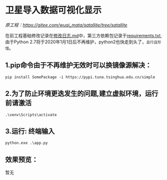# 卫星导入数据可视化显示
*原工程：https://gitee.com/wuqi_mata/satallite/tree/satallite*

在前工程基础修改记录在[修改日志.md](mydata\requirements.txt)中，第三方依赖包记录于[requirements.txt](mydata\修改日志_lk.md),
由于Python 2.7将于2020年1月1日后不再维护，python2也快走到头了，`且行且珍惜`。

## 1.pip命令由于不再维护无效时可以换镜像源解决： 
```
pip install SomePackage -i https://pypi.tuna.tsinghua.edu.cn/simple
```
## 2.为了防止环境更迭发生的问题,建立虚拟环境，运行前请激活 
```
.\venv\Scripts\activate
```
## 3.运行: 终端输入
```
python.exe .\app.py 
```
## 效果预览：
暂无

